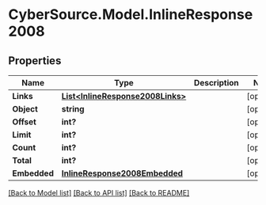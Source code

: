 # CyberSource.Model.InlineResponse2008
## Properties

Name | Type | Description | Notes
------------ | ------------- | ------------- | -------------
**Links** | [**List&lt;InlineResponse2008Links&gt;**](InlineResponse2008Links.md) |  | [optional] 
**Object** | **string** |  | [optional] 
**Offset** | **int?** |  | [optional] 
**Limit** | **int?** |  | [optional] 
**Count** | **int?** |  | [optional] 
**Total** | **int?** |  | [optional] 
**Embedded** | [**InlineResponse2008Embedded**](InlineResponse2008Embedded.md) |  | [optional] 

[[Back to Model list]](../README.md#documentation-for-models) [[Back to API list]](../README.md#documentation-for-api-endpoints) [[Back to README]](../README.md)

